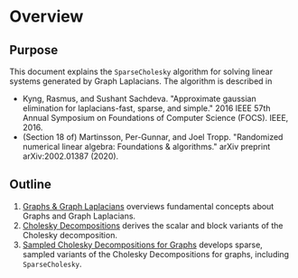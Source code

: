 # Overview

## Purpose

This document explains the `SparseCholesky` algorithm for solving linear systems
generated by Graph Laplacians. The algorithm is described in

- Kyng, Rasmus, and Sushant Sachdeva. "Approximate gaussian elimination for laplacians-fast, sparse, and simple." 2016 IEEE 57th Annual Symposium on Foundations of Computer Science (FOCS). IEEE, 2016.
- (Section 18 of) Martinsson, Per-Gunnar, and Joel Tropp. "Randomized numerical linear algebra: Foundations & algorithms." arXiv preprint arXiv:2002.01387 (2020).

## Outline

1. [Graphs & Graph Laplacians](graphs/index.html) overviews fundamental concepts about Graphs and Graph Laplacians.
2. [Cholesky Decompositions](cholesky/index.html) derives the scalar and block variants of the Cholesky decomposition.
3. [Sampled Cholesky Decompositions for Graphs](sampledcholesky/index.html) develops sparse, sampled variants of the Cholesky Decompositions for graphs, including `SparseCholesky`.
